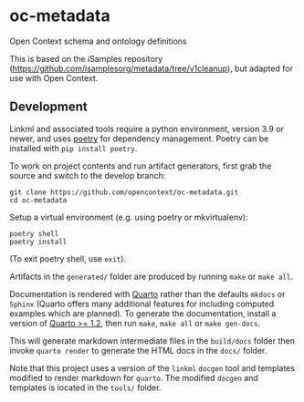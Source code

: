 # oc-metadata
Open Context schema and ontology definitions

This is based on the iSamples repository (https://github.com/isamplesorg/metadata/tree/v1cleanup),
but adapted for use with Open Context.



## Development

Linkml and associated tools require a python environment, version 3.9 or newer, and uses [poetry](https://python-poetry.org/) for dependency management. Poetry can be installed with `pip install poetry`.

To work on project contents and run artifact generators, first grab the source and switch to the develop branch:

```
git clone https://github.com/opencontext/oc-metadata.git
cd oc-metadata

```


Setup a virtual environment (e.g. using poetry or mkvirtualenv):

```
poetry shell
poetry install
```

(To exit poetry shell, use `exit`).

Artifacts in the `generated/` folder are produced by running `make` or `make all`.

Documentation is rendered with [Quarto]() rather than the defaults `mkdocs` or `Sphinx` (Quarto offers many additional features for including computed examples which are planned). To generate the documentation, install a version of [Quarto >= 1.2](), then run `make`, `make all` or `make gen-docs`.

This will generate markdown intermediate files in the `build/docs` folder then invoke `quarto render` to generate the HTML docs in the `docs/` folder.

Note that this project uses a version of the `linkml` `docgen` tool and templates modified to render markdown for `quarto`. The modified `docgen` and templates is located in the `tools/` folder.
